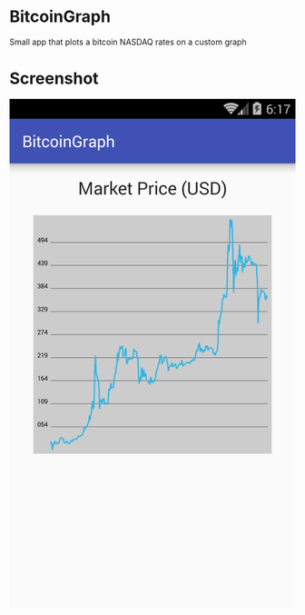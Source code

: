 # BitcoinGraph
Small app that plots a bitcoin NASDAQ rates on a custom graph


Screenshot
==========
[![ScreenShot](https://github.com/ivelius/BitcoinGraph/blob/master/Screenshot.png?raw=true)](https://github.com/ivelius/BitcoinGraph/blob/master/Screenshot.png?raw=true)
